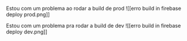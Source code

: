 Estou com um problema ao rodar a build de prod
![[erro build in firebase deploy prod.png]]

Estou com um problema pra rodar a build de dev
![[erro build in firebase deploy dev.png]]
